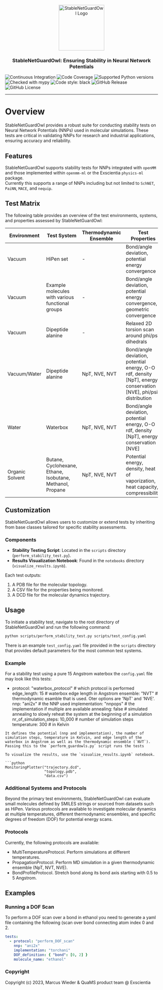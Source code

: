 <p align="center">
  <img src="https://github.com/Exscientia/StableNetGuardOwl/assets/31651017/6e72dbdd-3fae-4463-bde3-bbaf54b459a7" alt="StableNetGuardOwl Logo" width="150">
  <h3 align="center">StableNetGuardOwl: Ensuring Stability in Neural Network Potentials</h3>
</p>
<p align="center">

[//]: # (Badges)
![Continuous Integration](https://github.com/Exscientia/StableNetGuardOwl/actions/workflows/CI.yaml/badge.svg?branch=main)
![Code Coverage](https://codecov.io/gh/Exscientia/StableNetGuardOwl/branch/main/graph/badge.svg)
![Supported Python versions](https://img.shields.io/badge/python-%5E3.10-blue.svg)
![Checked with mypy](https://img.shields.io/badge/mypy-checked-blue)
![Code style: black](https://img.shields.io/badge/code%20style-black-000000.svg)
![GitHub Release](https://badgen.net/github/release/Exscientia/StableNetGuardOwl)
![GitHub License](https://img.shields.io/github/license/Exscientia/StableNetGuardOwl?color=green)
</p>

---

# Overview

StableNetGuardOwl provides a robust suite for conducting stability tests on Neural Network Potentials (NNPs) used in molecular simulations. These tests are critical in validating NNPs for research and industrial applications, ensuring accuracy and reliability.

## Features

StableNetGuardOwl supports stability tests for NNPs integrated with `openMM` and those implemented within `openmm-ml` or the Exscientia `physics-ml` package.  
Currently this supports a range of NNPs including but not limited to `SchNET`, `PaiNN`, `MACE`, and `nequip`.

## Test Matrix

The following table provides an overview of the test environments, systems, and properties assessed by StableNetGuardOwl:


| Environment     | Test System                                              | Thermodynamic Ensemble | Test Properties                                                                                    |
|-----------------|----------------------------------------------------------|------------------------|---------------------------------------------------------------------------------------------------|
| Vacuum          | HiPen set                                                | -                      | Bond/angle deviation, potential energy convergence                                                |
| Vacuum          | Example molecules with various functional groups         | -                      | Bond/angle deviation, potential energy convergence, geometric convergence                        |
| Vacuum          | Dipeptide alanine                                        | -                      | Relaxed 2D torsion scan around phi/psi dihedrals                                                 |
| Vacuum/Water    | Dipeptide alanine                                        | NpT, NVE, NVT          | Bond/angle deviation, potential energy, O-O rdf, density [NpT], energy conservation [NVE], phi/psi distribution |
| Water           | Waterbox                                                 | NpT, NVE, NVT          | Bond/angle deviation, potential energy, O-O rdf, density [NpT], energy conservation [NVE]         |
| Organic Solvent | Butane, Cyclohexane, Ethane, Isobutane, Methanol, Propane | NpT, NVE, NVT         | Potential energy, density, heat of vaporization, heat capacity, compressibility                   |

## Customization

StableNetGuardOwl allows users to customize or extend tests by inheriting from base classes tailored for specific stability assessments.

### Components

- **Stability Testing Script**: Located in the `scripts` directory (`perform_stability_test.py`).
- **Results Visualization Notebook**: Found in the `notebooks` directory (`visualize_results.ipynb`).


Each test outputs:
1. A PDB file for the molecular topology.
2. A CSV file for the properties being monitored.
3. A DCD file for the molecular dynamics trajectory.

## Usage

To initiate a stability test, navigate to the root directory of StableNetGuardOwl and run the following command:

```bash
python scripts/perform_stability_test.py scripts/test_config.yaml
```
There is an example `test_config.yaml` file provided in the `scripts` directory that provides default parameters for the most common test systems.

### Example
For a stability test using a pure 15 Angstrom waterbox the `config.yaml` file may look like this
tests:
  - protocol: "waterbox_protocol"  # which protocol is performed
    edge_length: 15                # waterbox edge length in Angstrom
    ensemble: "NVT"                # thermodynamic esamble that is used. Oter options are 'NpT' and 'NVE'.
    nnp: "ani2x"                   # the NNP used
    implementation: "nnpops"       # the implementation if multiple are available
    annealing: false               # simulated annealing to slowly reheat the system at the beginning of a simulation
    nr_of_simulation_steps: 10_000 # number of simulation steps
    temperature: 300               # in Kelvin
```
It defines the potential (nnp and implementation), the number of simulation steps, temperature in Kelvin, and edge length of the waterbox in Angstrom as well as the thermodynamic ensemble (`NVT`). Passing this to the `perform_guardowls.py` script runs the tests

To visualize the results, use the `visualize_results.ipynb` notebook.

```python
MonitoringPlotter("trajectory.dcd", 
                  "topology.pdb", 
                  "data.csv")
```

### Additional Systems and Protocols
Beyond the primary test environments, StableNetGuardOwl can evaluate small molecules defined by SMILES strings or sourced from datasets such as HiPen. Various protocols are available to investigate molecular dynamics at multiple temperatures, different thermodynamic ensembles, and specific degrees of freedom (DOF) for potential energy scans.


### Protocols
Currently, the following protocols are available:

- MultiTemperatureProtocol. Perform simulations at different temperatures.
- PropagationProtocol. Perform MD simulation in a given thermodynamic ensemble (NpT, NVT, NVE).
- BondProfileProtocol. Stretch bond along its bond axis starting with 0.5 to 5 Angstrom.

## Examples
### Running a DOF Scan
To perform a DOF scan over a bond in ethanol you need to generate a yaml file containing the following (scan over bond connecting atom index 0 and 2. 

```yaml
tests:
  - protocol: "perform_DOF_scan"
    nnp: "ani2x"
    implementation: "torchani"
    DOF_definition: { "bond": [0, 2] }
    molecule_name: "ethanol"
```


### Copyright

Copyright (c) 2023, Marcus Wieder & QuaMS product team @ Exscientia


